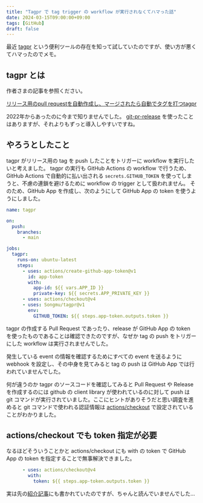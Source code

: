 ```yaml
---
title: "Tagpr で tag trigger の workflow が実行されなくてハマった話"
date: 2024-03-15T09:00:00+09:00
tags: [GitHub]
draft: false
---
```


最近 [tagpr](https://github.com/Songmu/tagpr) という便利ツールの存在を知って試していたのですが、使い方が悪くてハマったのでメモ。

## tagpr とは

作者さまの記事を参照ください。

[リリース用のpull requestを自動作成し、マージされたら自動でタグを打つtagpr](https://songmu.jp/riji/entry/2022-09-05-tagpr.html)

2022年からあったのに今まで知りませんでした。
[git-pr-release](https://github.com/x-motemen/git-pr-release) を使ったことはありますが、それよりもずっと導入しやすいですね。

## やろうとしたこと

tagpr がリリース用の tag を push したことをトリガーに workflow を実行したいと考えました。
tagpr の実行も GitHub Actions の workflow で行うため、GitHub Actions で自動的に払い出される `secrets.GITHUB_TOKEN` を使ってしまうと、不慮の連鎖を避けるために workflow の trigger として扱われません。
そのため、GitHub App を作成し、次のようにして GitHub App の token を使うようにしました。

```yaml
name: tagpr

on:
  push:
    branches:
      - main

jobs:
  tagpr:
    runs-on: ubuntu-latest
    steps:
      - uses: actions/create-github-app-token@v1
        id: app-token
        with:
          app-id: ${{ vars.APP_ID }}
          private-key: ${{ secrets.APP_PRIVATE_KEY }}
      - uses: actions/checkout@v4
      - uses: Songmu/tagpr@v1
        env:
          GITHUB_TOKEN: ${{ steps.app-token.outputs.token }}
```

tagpr の作成する Pull Request であったり、release が GitHub App の token を使ったものであることは確認できたのですが、なぜか tag の push をトリガーにした workflow は実行されませんでした。

発生している event の情報を確認するためにすべての event を送るように webhook を設定し、その中身を見てみると tag の push は GitHub App では行われていませんでした。

何が違うのか tagpr のソースコードを確認してみると Pull Request や Release を作成するのには github の client library が使われているのに対して push は git コマンドが実行されていました。ここにヒントがありそうだと思い調査を進めると git コマンドで使われる認証情報は [actions/checkout](https://github.com/actions/checkout) で設定されていることがわかりました。

## actions/checkout でも token 指定が必要

なるほどそういうことかと actions/checkout にも with の token で GitHub App の token を指定することで無事解決できました。

```yaml
      - uses: actions/checkout@v4
        with:
          token: ${{ steps.app-token.outputs.token }}
```

実は先の[紹介記事](https://songmu.jp/riji/entry/2022-09-05-tagpr.html)にも書かれていたのですが、ちゃんと読んでいませんでした...
